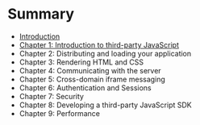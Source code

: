 # Summary

* [Introduction](README.md)
* [Chapter 1: Introduction to third-party JavaScript](chapter1.md)
* Chapter 2: Distributing and loading your application
* Chapter 3: Rendering HTML and CSS
* Chapter 4: Communicating with the server
* Chapter 5: Cross-domain iframe messaging
* Chapter 6: Authentication and Sessions
* Chapter 7: Security
* Chapter 8: Developing a third-party JavaScript SDK
* Chapter 9: Performance

